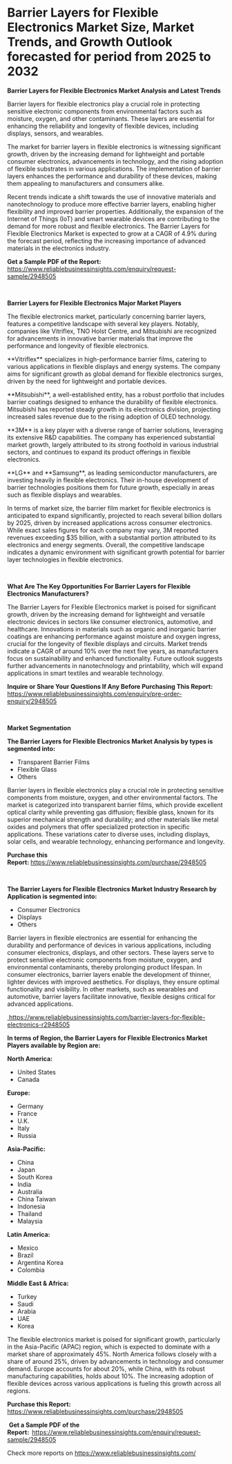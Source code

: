 <p><h1>Barrier Layers for Flexible Electronics Market Size, Market Trends, and Growth Outlook forecasted for period from 2025 to 2032</h1></p><p><strong>Barrier Layers for Flexible Electronics Market Analysis and Latest Trends</strong></p>
<p><p>Barrier layers for flexible electronics play a crucial role in protecting sensitive electronic components from environmental factors such as moisture, oxygen, and other contaminants. These layers are essential for enhancing the reliability and longevity of flexible devices, including displays, sensors, and wearables. </p><p>The market for barrier layers in flexible electronics is witnessing significant growth, driven by the increasing demand for lightweight and portable consumer electronics, advancements in technology, and the rising adoption of flexible substrates in various applications. The implementation of barrier layers enhances the performance and durability of these devices, making them appealing to manufacturers and consumers alike.</p><p>Recent trends indicate a shift towards the use of innovative materials and nanotechnology to produce more effective barrier layers, enabling higher flexibility and improved barrier properties. Additionally, the expansion of the Internet of Things (IoT) and smart wearable devices are contributing to the demand for more robust and flexible electronics. The Barrier Layers for Flexible Electronics Market is expected to grow at a CAGR of 4.9% during the forecast period, reflecting the increasing importance of advanced materials in the electronics industry.</p></p>
<p><strong>Get a Sample PDF of the Report:&nbsp;</strong> <a href="https://www.reliablebusinessinsights.com/enquiry/request-sample/2948505?utm_campaign=3362&utm_medium=2&utm_source=Github&utm_content=ia&utm_term=12032025&utm_id=barrier-layers-for-flexible-electronics">https://www.reliablebusinessinsights.com/enquiry/request-sample/2948505</a></p>
<p>&nbsp;</p>
<p><strong>Barrier Layers for Flexible Electronics Major Market Players</strong></p>
<p><p>The flexible electronics market, particularly concerning barrier layers, features a competitive landscape with several key players. Notably, companies like Vitriflex, TNO Holst Centre, and Mitsubishi are recognized for advancements in innovative barrier materials that improve the performance and longevity of flexible electronics.</p><p>**Vitriflex** specializes in high-performance barrier films, catering to various applications in flexible displays and energy systems. The company aims for significant growth as global demand for flexible electronics surges, driven by the need for lightweight and portable devices.</p><p>**Mitsubishi**, a well-established entity, has a robust portfolio that includes barrier coatings designed to enhance the durability of flexible electronics. Mitsubishi has reported steady growth in its electronics division, projecting increased sales revenue due to the rising adoption of OLED technology.</p><p>**3M** is a key player with a diverse range of barrier solutions, leveraging its extensive R&D capabilities. The company has experienced substantial market growth, largely attributed to its strong foothold in various industrial sectors, and continues to expand its product offerings in flexible electronics.</p><p>**LG** and **Samsung**, as leading semiconductor manufacturers, are investing heavily in flexible electronics. Their in-house development of barrier technologies positions them for future growth, especially in areas such as flexible displays and wearables.</p><p>In terms of market size, the barrier film market for flexible electronics is anticipated to expand significantly, projected to reach several billion dollars by 2025, driven by increased applications across consumer electronics. While exact sales figures for each company may vary, 3M reported revenues exceeding $35 billion, with a substantial portion attributed to its electronics and energy segments. Overall, the competitive landscape indicates a dynamic environment with significant growth potential for barrier layer technologies in flexible electronics.</p></p>
<p>&nbsp;</p>
<p><strong>What Are The Key Opportunities For Barrier Layers for Flexible Electronics Manufacturers?</strong></p>
<p><p>The Barrier Layers for Flexible Electronics market is poised for significant growth, driven by the increasing demand for lightweight and versatile electronic devices in sectors like consumer electronics, automotive, and healthcare. Innovations in materials such as organic and inorganic barrier coatings are enhancing performance against moisture and oxygen ingress, crucial for the longevity of flexible displays and circuits. Market trends indicate a CAGR of around 10% over the next five years, as manufacturers focus on sustainability and enhanced functionality. Future outlook suggests further advancements in nanotechnology and printability, which will expand applications in smart textiles and wearable technology.</p></p>
<p><strong>Inquire or Share Your Questions If Any Before Purchasing This Report:</strong> <a href="https://www.reliablebusinessinsights.com/enquiry/pre-order-enquiry/2948505?utm_campaign=3362&utm_medium=2&utm_source=Github&utm_content=ia&utm_term=12032025&utm_id=barrier-layers-for-flexible-electronics">https://www.reliablebusinessinsights.com/enquiry/pre-order-enquiry/2948505</a></p>
<p>&nbsp;</p>
<p><strong>Market Segmentation</strong></p>
<p><strong>The Barrier Layers for Flexible Electronics Market Analysis by types is segmented into:</strong></p>
<p><ul><li>Transparent Barrier Films</li><li>Flexible Glass</li><li>Others</li></ul></p>
<p><p>Barrier layers in flexible electronics play a crucial role in protecting sensitive components from moisture, oxygen, and other environmental factors. The market is categorized into transparent barrier films, which provide excellent optical clarity while preventing gas diffusion; flexible glass, known for its superior mechanical strength and durability; and other materials like metal oxides and polymers that offer specialized protection in specific applications. These variations cater to diverse uses, including displays, solar cells, and wearable technology, enhancing performance and longevity.</p></p>
<p><strong>Purchase this Report:&nbsp;</strong><a href="https://www.reliablebusinessinsights.com/purchase/2948505?utm_campaign=3362&utm_medium=2&utm_source=Github&utm_content=ia&utm_term=12032025&utm_id=barrier-layers-for-flexible-electronics">https://www.reliablebusinessinsights.com/purchase/2948505</a></p>
<p>&nbsp;</p>
<p><strong>The Barrier Layers for Flexible Electronics Market Industry Research by Application is segmented into:</strong></p>
<p><ul><li>Consumer Electronics</li><li>Displays</li><li>Others</li></ul></p>
<p><p>Barrier layers in flexible electronics are essential for enhancing the durability and performance of devices in various applications, including consumer electronics, displays, and other sectors. These layers serve to protect sensitive electronic components from moisture, oxygen, and environmental contaminants, thereby prolonging product lifespan. In consumer electronics, barrier layers enable the development of thinner, lighter devices with improved aesthetics. For displays, they ensure optimal functionality and visibility. In other markets, such as wearables and automotive, barrier layers facilitate innovative, flexible designs critical for advanced applications.</p></p>
<p><a href="https://www.reliablebusinessinsights.com/barrier-layers-for-flexible-electronics-r2948505?utm_campaign=3362&utm_medium=2&utm_source=Github&utm_content=ia&utm_term=12032025&utm_id=barrier-layers-for-flexible-electronics">&nbsp;https://www.reliablebusinessinsights.com/barrier-layers-for-flexible-electronics-r2948505</a></p>
<p><strong>In terms of Region, the Barrier Layers for Flexible Electronics Market Players available by Region are:</strong></p>
<p>
    <p> <strong> North America: </strong>
        <ul>
            <li>United States</li>
            <li>Canada</li>
        </ul>
        </p> 
    <p> <strong> Europe: </strong>
        <ul>
            <li>Germany</li>
            <li>France</li>
            <li>U.K.</li>
            <li>Italy</li>
            <li>Russia</li>
        </ul>
        </p> 
    <p> <strong> Asia-Pacific: </strong>
        <ul>
            <li>China</li>
            <li>Japan</li>
            <li>South Korea</li>
            <li>India</li>
            <li>Australia</li>
            <li>China Taiwan</li>
            <li>Indonesia</li>
            <li>Thailand</li>
            <li>Malaysia</li>
        </ul>
        </p> 
    <p> <strong> Latin America: </strong>
        <ul>
            <li>Mexico</li>
            <li>Brazil</li>
            <li>Argentina Korea</li>
            <li>Colombia</li>
        </ul>
        </p> 
    <p> <strong> Middle East & Africa: </strong>
        <ul>
            <li>Turkey</li>
            <li>Saudi</li>
            <li>Arabia</li>
            <li>UAE</li>
            <li>Korea</li>
        </ul>
    </p>
    </p>
<p><p>The flexible electronics market is poised for significant growth, particularly in the Asia-Pacific (APAC) region, which is expected to dominate with a market share of approximately 45%. North America follows closely with a share of around 25%, driven by advancements in technology and consumer demand. Europe accounts for about 20%, while China, with its robust manufacturing capabilities, holds about 10%. The increasing adoption of flexible devices across various applications is fueling this growth across all regions.</p></p>
<p><strong>Purchase this Report: </strong><a href="https://www.reliablebusinessinsights.com/purchase/2948505?utm_campaign=3362&utm_medium=2&utm_source=Github&utm_content=ia&utm_term=12032025&utm_id=barrier-layers-for-flexible-electronics">https://www.reliablebusinessinsights.com/purchase/2948505</a></p>
<p>&nbsp;<strong>Get a Sample PDF of the Report:&nbsp;&nbsp;</strong><a href="https://www.reliablebusinessinsights.com/enquiry/request-sample/2948505?utm_campaign=3362&utm_medium=2&utm_source=Github&utm_content=ia&utm_term=12032025&utm_id=barrier-layers-for-flexible-electronics">https://www.reliablebusinessinsights.com/enquiry/request-sample/2948505</a></p>
<p><strong></strong></p>
<p>Check more reports on <a href="https://www.reliablebusinessinsights.com/?utm_campaign=3362&utm_medium=2&utm_source=Github&utm_content=ia&utm_term=12032025&utm_id=barrier-layers-for-flexible-electronics">https://www.reliablebusinessinsights.com/</a></p>